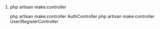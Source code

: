 1. php artisan make:controller

    php artisan make:controller AuthController
    php artisan make:controller User/RegisterController